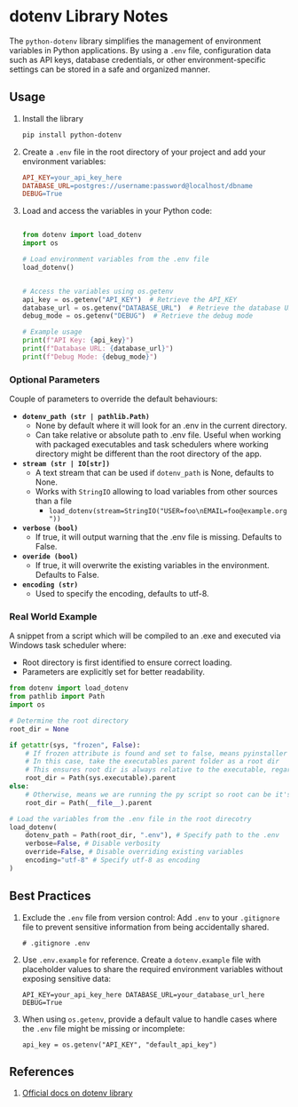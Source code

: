 # dotenv Library Notes


The `python-dotenv` library simplifies the management of environment variables in Python applications. By using a `.env` file,  configuration data such as API keys, database credentials, or other environment-specific settings can be stored in a safe and organized manner. 

## Usage

1. Install the library
   ```powershell
   pip install python-dotenv

	```

2. Create a `.env` file in the root directory of your project and add your environment variables:
   
	```makefile
   API_KEY=your_api_key_here
   DATABASE_URL=postgres://username:password@localhost/dbname 
   DEBUG=True
	```

3. Load and access the variables in your Python code:

	```python
   
	from dotenv import load_dotenv
	import os
	
	# Load environment variables from the .env file
	load_dotenv()
	
	
	# Access the variables using os.getenv
	api_key = os.getenv("API_KEY")  # Retrieve the API_KEY
	database_url = os.getenv("DATABASE_URL")  # Retrieve the database URL
	debug_mode = os.getenv("DEBUG")  # Retrieve the debug mode
	
	# Example usage
	print(f"API Key: {api_key}")
	print(f"Database URL: {database_url}")
	print(f"Debug Mode: {debug_mode}")

	```


### Optional Parameters

Couple of parameters to override the default behaviours:

* **`dotenv_path (str | pathlib.Path)`** 
	* None by default where it will look for an .env in the current directory. 
	* Can take relative or absolute path to .env file. Useful when working with packaged executables and task schedulers where working directory might be different than the root directory of the app.
* **`stream (str | IO[str])`** 
	* A text stream that can be used if `dotenv_path` is None, defaults to None.
	* Works with `StringIO` allowing to load variables from other sources than a file
		*  `load_dotenv(stream=StringIO("USER=foo\nEMAIL=foo@example.org"))`
*  **`verbose (bool)`** 
	* If true, it will output warning that the .env file is missing. Defaults to False.
*  **`overide (bool)`** 
	* If true, it will overwrite the existing variables in the environment. Defaults to False.
*  **`encoding (str)`** 
	* Used to specify the encoding, defaults to utf-8.

### Real World Example

A snippet from a script which will be compiled to an .exe and executed via Windows task scheduler where:
* Root directory is first identified to ensure correct loading.
* Parameters are explicitly set for better readability.
  
```python
from dotenv import load_dotenv
from pathlib import Path
import os

# Determine the root directory
root_dir = None

if getattr(sys, "frozen", False):
	# If frozen attribute is found and set to false, means pyinstaller was used to package the executable
	# In this case, take the executables parent folder as a root dir
	# This ensures root dir is always relative to the executable, regardless of the execution context
	root_dir = Path(sys.executable).parent
else:
	# Otherwise, means we are running the py script so root can be it's parent folder
	root_dir = Path(__file__).parent

# Load the variables from the .env file in the root direcotry
load_dotenv(
	dotenv_path = Path(root_dir, ".env"), # Specify path to the .env
	verbose=False, # Disable verbosity
	override=False, # Disable overriding existing variables
	encoding="utf-8" # Specify utf-8 as encoding
)

```

## Best Practices

1. Exclude the `.env` file from version control: Add `.env` to your `.gitignore` file to prevent sensitive information from being accidentally shared.
    
    `# .gitignore .env`
    
2. Use `.env.example` for reference. Create a `dotenv.example` file with placeholder values to share the required environment variables without exposing sensitive data:
   
    `API_KEY=your_api_key_here DATABASE_URL=your_database_url_here DEBUG=True`
    
3. When using `os.getenv`, provide a default value to handle cases where the `.env` file might be missing or incomplete:
    
    `api_key = os.getenv("API_KEY", "default_api_key")`

## References
1. [Official docs on dotenv library](https://pypi.org/project/python-dotenv/)
